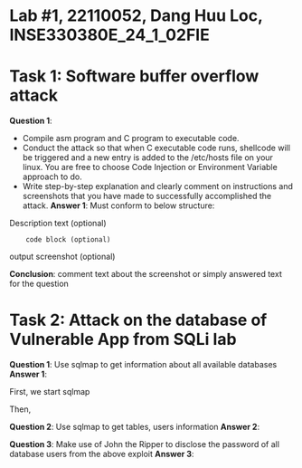 # Lab #1, 22110052, Dang Huu Loc, INSE330380E_24_1_02FIE

# Task 1: Software buffer overflow attack

**Question 1**:

-   Compile asm program and C program to executable code.
-   Conduct the attack so that when C executable code runs, shellcode will be triggered and a new entry is added to the /etc/hosts file on your linux.
    You are free to choose Code Injection or Environment Variable approach to do.
-   Write step-by-step explanation and clearly comment on instructions and screenshots that you have made to successfully accomplished the attack.
    **Answer 1**: Must conform to below structure:

Description text (optional)

```
    code block (optional)
```

output screenshot (optional)

**Conclusion**: comment text about the screenshot or simply answered text for the question

# Task 2: Attack on the database of Vulnerable App from SQLi lab

**Question 1**: Use sqlmap to get information about all available databases
**Answer 1**:

First, we start sqlmap

Then,

**Question 2**: Use sqlmap to get tables, users information
**Answer 2**:

**Question 3**: Make use of John the Ripper to disclose the password of all database users from the above exploit
**Answer 3**:
